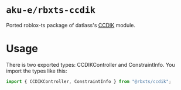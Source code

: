 # `aku-e/rbxts-ccdik`
Ported roblox-ts package of datlass's [CCDIK](https://github.com/datlass/Rbx-CCDIK) module.

# Usage
There is two exported types: CCDIKController and ConstraintInfo.
You import the types like this:
```ts
import { CCDIKController, ConstraintInfo } from "@rbxts/ccdik";
```
